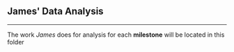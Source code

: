## James' Data Analysis 
---
The work *James* does for analysis for each **milestone** will be located in this folder 
